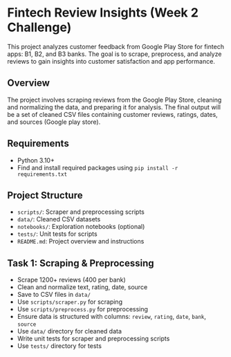 # Fintech Review Insights (Week 2 Challenge)

This project analyzes customer feedback from Google Play Store for fintech apps: B1, B2, and B3 banks. The goal is to scrape, preprocess, and analyze reviews to gain insights into customer satisfaction and app performance.
## Overview
The project involves scraping reviews from the Google Play Store, cleaning and normalizing the data, and preparing it for analysis. The final output will be a set of cleaned CSV files containing customer reviews, ratings, dates, and sources (Google play store).

## Requirements
- Python 3.10+
- Find and install required packages using `pip install -r requirements.txt`

## Project Structure
- `scripts/`: Scraper and preprocessing scripts
- `data/`: Cleaned CSV datasets
- `notebooks/`: Exploration notebooks (optional)
- `tests/`: Unit tests for scripts
- `README.md`: Project overview and instructions

## Task 1: Scraping & Preprocessing
- Scrape 1200+ reviews (400 per bank)
- Clean and normalize text, rating, date, source
- Save to CSV files in `data/`
- Use `scripts/scraper.py` for scraping
- Use `scripts/preprocess.py` for preprocessing
- Ensure data is structured with columns: `review`, `rating`, `date`, `bank`, `source`
- Use `data/` directory for cleaned data
- Write unit tests for scraper and preprocessing scripts
- Use `tests/` directory for tests

